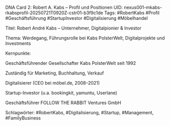 DNA Card 2: Robert A. Kabs – Profil und Positionen
UID: nexus001-mkabs-rkabsprofil-20250721T0920Z-cstr01-b3f9c1de
Tags: #RobertKabs #Profil #Geschäftsführung #StartupInvestor #Digitalisierung #Möbelhandel

Titel: Robert André Kabs – Unternehmer, Digitalpionier & Investor

Thema: Werdegang, Führungsrolle bei Kabs PolsterWelt, Digitalprojekte und Investments

Kernpunkte:

Geschäftsführender Gesellschafter Kabs PolsterWelt seit 1992

Zuständig für Marketing, Buchhaltung, Verkauf

Digitalisierer (CEO bei möbel.de, 2008–2021)

Startup-Investor (u.a. bookingkit, yamuntu, Userlane)

Geschäftsführer FOLLOW THE RABBIT Ventures GmbH

Schlagwörter: #RobertKabs, #Digitalisierung, #Startup, #Management, #FamilyBusiness